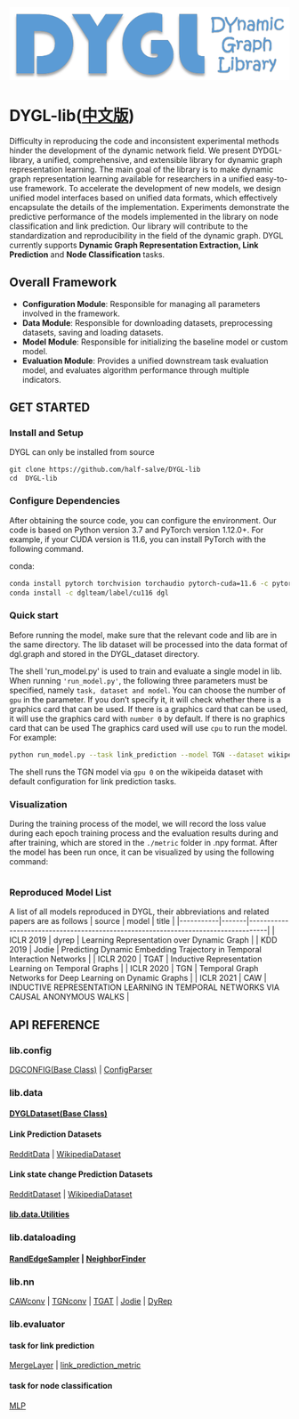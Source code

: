 ![](./doc/3.png)

#  DYGL-lib([中文版](./readme_zh.md))
Difficulty in reproducing the code and inconsistent experimental methods hinder the development of the dynamic network field. We present DYDGL-library, a unified, comprehensive, and extensible library for dynamic graph representation learning. The main goal of the library is to make dynamic graph representation learning available for researchers in a unified easy-to-use framework. To accelerate the development of new models, we design unified model interfaces based on unified data formats, which effectively encapsulate the details of the implementation. Experiments demonstrate the predictive performance of the models implemented in the library on node classification and link prediction. Our library will contribute to the standardization and reproducibility in the field of the dynamic graph.
DYGL currently supports **Dynamic Graph Representation Extraction, Link Prediction** and **Node Classification** tasks.

## Overall Framework

* **Configuration Module**: Responsible for managing all parameters involved in the framework.
* **Data Module**: Responsible for downloading datasets, preprocessing datasets, saving and loading datasets.
* **Model Module**: Responsible for initializing the baseline model or custom model.
* **Evaluation Module**: Provides a unified downstream task evaluation model, and evaluates algorithm performance through multiple indicators.

## GET STARTED

### Install and Setup

DYGL can only be installed from source

```shell
git clone https://github.com/half-salve/DYGL-lib
cd  DYGL-lib
```

### Configure Dependencies
After obtaining the source code, you can configure the environment.
Our code is based on Python version 3.7 and PyTorch version 1.12.0+. For example, if your CUDA version is 11.6, you can install PyTorch with the following command.

conda:
```sh
conda install pytorch torchvision torchaudio pytorch-cuda=11.6 -c pytorch -c nvidia
conda install -c dglteam/label/cu116 dgl
```

### Quick start

Before running the model, make sure that the relevant code and lib are in the same directory. The lib dataset will be processed into the data format of dgl.graph and stored in the DYGL_dataset directory.

The shell 'run_model.py' is used to train and evaluate a single model in lib. When running `'run_model.py'`, the following three parameters must be specified, namely
`task, dataset and model`. You can choose the number of `gpu` in the parameter. If you don’t specify it, it will check whether there is a graphics card that can be used. If there is a graphics card that can be used, it will use the graphics card with `number 0` by default. If there is no graphics card that can be used The graphics card used will use `cpu` to run the model. For example:

```sh
python run_model.py --task link_prediction --model TGN --dataset wikipedia --gpu 0
```

The shell runs the TGN model via `gpu 0` on the wikipeida dataset with default configuration for link prediction tasks.

### Visualization

During the training process of the model, we will record the loss value during each epoch training process and the evaluation results during and after training, which are stored in the `./metric` folder in .npy format.
After the model has been run once, it can be visualized by using the following command:

```sh

```

### Reproduced Model List

A list of all models reproduced in DYGL, their abbreviations and related papers are as follows
| source    | model | title                                                                             |
|-----------|-------|-----------------------------------------------------------------------------------|
| ICLR 2019 | dyrep | Learning Representation over Dynamic Graph                                        |
| KDD 2019  | Jodie | Predicting Dynamic Embedding Trajectory in Temporal Interaction Networks          |
| ICLR 2020 | TGAT  | Inductive Representation Learning on Temporal Graphs                              |
| ICLR 2020 | TGN   | Temporal Graph Networks for Deep Learning on Dynamic Graphs                       |
| ICLR 2021 | CAW   | INDUCTIVE REPRESENTATION LEARNING IN TEMPORAL NETWORKS VIA CAUSAL ANONYMOUS WALKS |


## API REFERENCE

### lib.config

[DGCONFIG(Base Class)](./doc/config/ConfigParser.md) | [ConfigParser](./doc/config/ConfigParser.md)

### lib.data

#### [DYGLDataset(Base Class)](./doc/data/Base_class.md)

#### Link Prediction Datasets

[RedditData](./doc/data/Reddit.md) | [WikipediaDataset](./doc/data/wikipedia.md)

#### Link state change Prediction Datasets

[RedditDataset](./doc/data/Reddit.md) | [WikipediaDataset](./doc/data/wikipedia.md)

#### [lib.data.Utilities](./doc/data/data.utils.md)

### lib.dataloading

#### [RandEdgeSampler](./doc/dataloading/RandEdgeSampler.md) | [NeighborFinder](./doc/dataloading/NeighborFinder.md)

### lib.nn

[CAWconv](./doc/nn/CAWConv.md) | [TGNconv](./doc/nn/TGNConv.md) | [TGAT](./doc/nn/TGATConv.md) | [Jodie](./doc/nn/JodieConv.md) | [DyRep](./doc/nn/derep.md)

### lib.evaluator

#### task for link prediction

[MergeLayer](./doc/evalution/edge_aggregation.md) | [link_prediction_metric](./doc/evalution/edge_aggregation.md)

#### task for node classification

[MLP](./doc/evalution/node_class.md)
